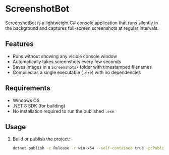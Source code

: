# ScreenshotBot

ScreenshotBot is a lightweight C# console application that runs silently in the background and captures full-screen screenshots at regular intervals.

## Features

- Runs without showing any visible console window
- Automatically takes screenshots every few seconds
- Saves images in a `Screenshots/` folder with timestamped filenames
- Compiled as a single executable (`.exe`) with no dependencies

## Requirements

- Windows OS
- .NET 8 SDK (for building)
- No installation required to run the published `.exe`

## Usage

1. Build or publish the project:
   ```bash
   dotnet publish -c Release -r win-x64 --self-contained true -p:PublishSingleFile=true -p:IncludeNativeLibrariesForSelfExtract=true
